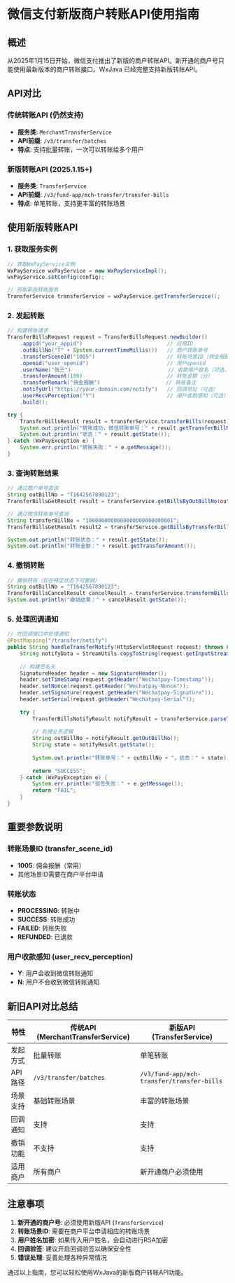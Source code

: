 # 微信支付新版商户转账API使用指南

## 概述

从2025年1月15日开始，微信支付推出了新版的商户转账API。新开通的商户号只能使用最新版本的商户转账接口。WxJava 已经完整支持新版转账API。

## API对比

### 传统转账API (仍然支持)
- **服务类**: `MerchantTransferService` 
- **API前缀**: `/v3/transfer/batches`
- **特点**: 支持批量转账，一次可以转账给多个用户

### 新版转账API (2025.1.15+)
- **服务类**: `TransferService`
- **API前缀**: `/v3/fund-app/mch-transfer/transfer-bills`
- **特点**: 单笔转账，支持更丰富的转账场景

## 使用新版转账API

### 1. 获取服务实例

```java
// 获取WxPayService实例
WxPayService wxPayService = new WxPayServiceImpl();
wxPayService.setConfig(config);

// 获取新版转账服务
TransferService transferService = wxPayService.getTransferService();
```

### 2. 发起转账

```java
// 构建转账请求
TransferBillsRequest request = TransferBillsRequest.newBuilder()
    .appid("your_appid")                           // 应用ID
    .outBillNo("T" + System.currentTimeMillis())   // 商户转账单号
    .transferSceneId("1005")                       // 转账场景ID（佣金报酬）
    .openid("user_openid")                         // 用户openid
    .userName("张三")                               // 收款用户姓名（可选，需要加密）
    .transferAmount(100)                           // 转账金额（分）
    .transferRemark("佣金报酬")                     // 转账备注
    .notifyUrl("https://your-domain.com/notify")   // 回调地址（可选）
    .userRecvPerception("Y")                       // 用户收款感知（可选）
    .build();

try {
    TransferBillsResult result = transferService.transferBills(request);
    System.out.println("转账成功，微信转账单号：" + result.getTransferBillNo());
    System.out.println("状态：" + result.getState());
} catch (WxPayException e) {
    System.err.println("转账失败：" + e.getMessage());
}
```

### 3. 查询转账结果

```java
// 通过商户单号查询
String outBillNo = "T1642567890123";
TransferBillsGetResult result = transferService.getBillsByOutBillNo(outBillNo);

// 通过微信转账单号查询
String transferBillNo = "1000000000000000000000000001";
TransferBillsGetResult result2 = transferService.getBillsByTransferBillNo(transferBillNo);

System.out.println("转账状态：" + result.getState());
System.out.println("转账金额：" + result.getTransferAmount());
```

### 4. 撤销转账

```java
// 撤销转账（仅在特定状态下可撤销）
String outBillNo = "T1642567890123";
TransferBillsCancelResult cancelResult = transferService.transformBillsCancel(outBillNo);
System.out.println("撤销结果：" + cancelResult.getState());
```

### 5. 处理回调通知

```java
// 在回调接口中处理通知
@PostMapping("/transfer/notify")
public String handleTransferNotify(HttpServletRequest request) throws Exception {
    String notifyData = StreamUtils.copyToString(request.getInputStream(), StandardCharsets.UTF_8);
    
    // 构建签名头
    SignatureHeader header = new SignatureHeader();
    header.setTimeStamp(request.getHeader("Wechatpay-Timestamp"));
    header.setNonce(request.getHeader("Wechatpay-Nonce"));
    header.setSignature(request.getHeader("Wechatpay-Signature"));
    header.setSerial(request.getHeader("Wechatpay-Serial"));
    
    try {
        TransferBillsNotifyResult notifyResult = transferService.parseTransferBillsNotifyResult(notifyData, header);
        
        // 处理业务逻辑
        String outBillNo = notifyResult.getOutBillNo();
        String state = notifyResult.getState();
        
        System.out.println("转账单号：" + outBillNo + "，状态：" + state);
        
        return "SUCCESS";
    } catch (WxPayException e) {
        System.err.println("验签失败：" + e.getMessage());
        return "FAIL";
    }
}
```

## 重要参数说明

### 转账场景ID (transfer_scene_id)
- **1005**: 佣金报酬（常用）
- 其他场景ID需要在商户平台申请

### 转账状态
- **PROCESSING**: 转账中
- **SUCCESS**: 转账成功
- **FAILED**: 转账失败
- **REFUNDED**: 已退款

### 用户收款感知 (user_recv_perception)
- **Y**: 用户会收到微信转账通知
- **N**: 用户不会收到微信转账通知

## 新旧API对比总结

| 特性 | 传统API (MerchantTransferService) | 新版API (TransferService) |
|------|----------------------------------|---------------------------|
| 发起方式 | 批量转账 | 单笔转账 |
| API路径 | `/v3/transfer/batches` | `/v3/fund-app/mch-transfer/transfer-bills` |
| 场景支持 | 基础转账场景 | 丰富的转账场景 |
| 回调通知 | 支持 | 支持 |
| 撤销功能 | 不支持 | 支持 |
| 适用商户 | 所有商户 | 新开通商户必须使用 |

## 注意事项

1. **新开通的商户号**: 必须使用新版API (`TransferService`)
2. **转账场景ID**: 需要在商户平台申请相应的转账场景
3. **用户姓名加密**: 如果传入用户姓名，会自动进行RSA加密
4. **回调验签**: 建议开启回调验签以确保安全性
5. **错误处理**: 妥善处理各种异常情况

通过以上指南，您可以轻松使用WxJava的新版商户转账API功能。